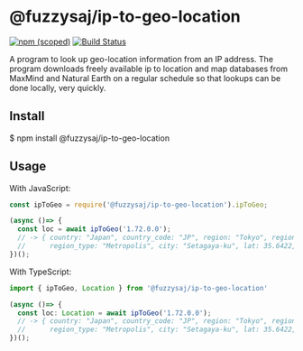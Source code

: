# @fuzzysaj/ip-to-geo-location

[![npm (scoped)](https://img.shields.io/npm/v/@fuzzysaj/ip-to-geo-location.svg)](https://www.npmjs.com/package/@fuzzysaj/ip-to-geo-location)
[![Build Status](https://travis-ci.org/fuzzysaj/ip-to-geo-location.svg?branch=master)](https://travis-ci.org/fuzzysaj/ip-to-geo-location)

A program to look up geo-location information from an IP address.  The program downloads freely available ip to location and map databases from MaxMind and Natural Earth on a regular schedule so that lookups can be done locally, very quickly.

## Install

$ npm install @fuzzysaj/ip-to-geo-location

## Usage

With JavaScript:

```js
const ipToGeo = require('@fuzzysaj/ip-to-geo-location').ipToGeo;

(async ()=> {
  const loc = await ipToGeo('1.72.0.0');
  // -> { country: "Japan", country_code: "JP", region: "Tokyo", region_code: "13",
  //      region_type: "Metropolis", city: "Setagaya-ku", lat: 35.6422, lon: 139.6475 }
})();
```

With TypeScript:

```ts
import { ipToGeo, Location } from '@fuzzysaj/ip-to-geo-location'

(async ()=> {
  const loc: Location = await ipToGeo('1.72.0.0');
  // -> { country: "Japan", country_code: "JP", region: "Tokyo", region_code: "13",
  //      region_type: "Metropolis", city: "Setagaya-ku", lat: 35.6422, lon: 139.6475 }
})();
```
